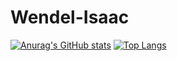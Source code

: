 # Wendel-Isaac

[![Anurag's GitHub stats](https://github-readme-stats.vercel.app/api?username=wendelisc12&hide=contribs)](https://github.com/anuraghazra/github-readme-stats)
[![Top Langs](https://github-readme-stats.vercel.app/api/top-langs/?username=wendelisc12&layout=compact)](https://github.com/anuraghazra/github-readme-stats)

